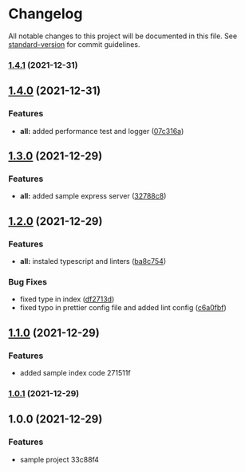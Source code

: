 # Changelog

All notable changes to this project will be documented in this file. See [standard-version](https://github.com/conventional-changelog/standard-version) for commit guidelines.

### [1.4.1](https://github.com/cesarochoa2006/base-node-ts/compare/v1.4.0...v1.4.1) (2021-12-31)

## [1.4.0](https://github.com/cesarochoa2006/base-node-ts/compare/v1.3.0...v1.4.0) (2021-12-31)


### Features

* **all:** added performance test and logger ([07c316a](https://github.com/cesarochoa2006/base-node-ts/commit/07c316a0571899fe27b64b02ec5081bf8f19b525))

## [1.3.0](https://github.com/cesarochoa2006/base-node-ts/compare/v1.2.0...v1.3.0) (2021-12-29)


### Features

* **all:** added sample express server ([32788c8](https://github.com/cesarochoa2006/base-node-ts/commit/32788c838117b1e9a7a27bbba96f5f2ebcb68321))

## [1.2.0](https://github.com/cesarochoa2006/base-node-ts/compare/v1.1.0...v1.2.0) (2021-12-29)


### Features

* **all:** instaled typescript and linters ([ba8c754](https://github.com/cesarochoa2006/base-node-ts/commit/ba8c7540dd6dc724cfa37a86b547cb84ad62970c))


### Bug Fixes

* fixed type in index ([df2713d](https://github.com/cesarochoa2006/base-node-ts/commit/df2713de38fc114a63273ab65cdc5ccf6567f0eb))
* fixed typo in prettier config file and added lint config ([c6a0fbf](https://github.com/cesarochoa2006/base-node-ts/commit/c6a0fbf5b4997fa8e7e51cc7097f4f52b96a70c2))

## [1.1.0](///compare/v1.0.1...v1.1.0) (2021-12-29)


### Features

* added sample index code 271511f

### [1.0.1](///compare/v1.0.0...v1.0.1) (2021-12-29)

## 1.0.0 (2021-12-29)


### Features

* sample project 33c88f4
